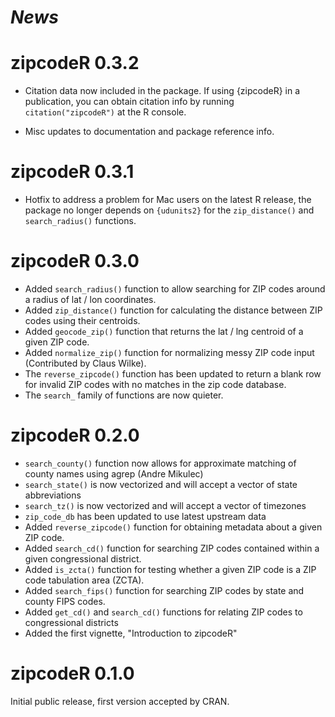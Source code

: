 # *News*

# zipcodeR 0.3.2
- Citation data now included in the package. If using {zipcodeR} in a publication, you can obtain citation info by running `citation("zipcodeR")` at the R console.

- Misc updates to documentation and package reference info.

# zipcodeR 0.3.1
- Hotfix to address a problem for Mac users on the latest R release, the package no longer depends on `{udunits2}` for the `zip_distance()` and `search_radius()` functions.

# zipcodeR 0.3.0
- Added `search_radius()` function to allow searching for ZIP codes around a radius of lat / lon coordinates.
- Added `zip_distance()` function for calculating the distance between ZIP codes using their centroids.
- Added `geocode_zip()` function that returns the lat / lng centroid of a given ZIP code.
- Added `normalize_zip()` function for normalizing messy ZIP code input (Contributed by Claus Wilke).
- The `reverse_zipcode()` function has been updated to return a blank row for invalid ZIP codes with no matches in the zip code database.
- The `search_` family of functions are now quieter.

# zipcodeR 0.2.0
- `search_county()` function now allows for approximate matching of county names using agrep (Andre Mikulec)
- `search_state()` is now vectorized and will accept a vector of state abbreviations
- `search_tz()` is now vectorized and will accept a vector of timezones
- `zip_code_db` has been updated to use latest upstream data
- Added `reverse_zipcode()` function for obtaining metadata about a given ZIP code.
- Added `search_cd()` function for searching ZIP codes contained within a given congressional district.
- Added `is_zcta()` function for testing whether a given ZIP code is a ZIP code tabulation area (ZCTA).
- Added `search_fips()` function for searching ZIP codes by state and county FIPS codes.
- Added `get_cd()` and `search_cd()` functions for relating ZIP codes to congressional districts
- Added the first vignette, "Introduction to zipcodeR"

# zipcodeR 0.1.0
Initial public release, first version accepted by CRAN.
